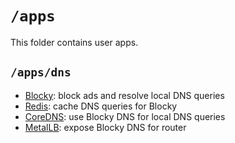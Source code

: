 # `/apps`

This folder contains user apps.

## `/apps/dns`

- [Blocky](https://github.com/0xERR0R/blocky): block ads and resolve local DNS queries
- [Redis](https://redis.io/): cache DNS queries for Blocky
- [CoreDNS](https://coredns.io/): use Blocky DNS for local DNS queries
- [MetalLB](https://metallb.io/): expose Blocky DNS for router
